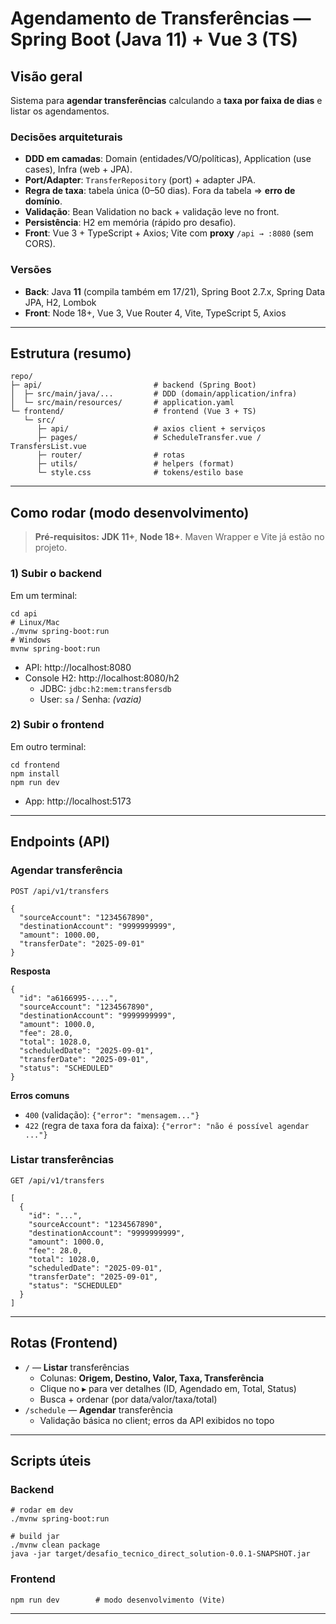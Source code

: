 # Agendamento de Transferências — Spring Boot (Java 11) + Vue 3 (TS)

## Visão geral
Sistema para **agendar transferências** calculando a **taxa por faixa de dias** e listar os agendamentos.

### Decisões arquiteturais
- **DDD em camadas**: Domain (entidades/VO/políticas), Application (use cases), Infra (web + JPA).
- **Port/Adapter**: `TransferRepository` (port) + adapter JPA.
- **Regra de taxa**: tabela única (0–50 dias). Fora da tabela ⇒ **erro de domínio**.
- **Validação**: Bean Validation no back + validação leve no front.
- **Persistência**: H2 em memória (rápido pro desafio).
- **Front**: Vue 3 + TypeScript + Axios; Vite com **proxy** `/api → :8080` (sem CORS).

### Versões
- **Back**: Java **11** (compila também em 17/21), Spring Boot 2.7.x, Spring Data JPA, H2, Lombok  
- **Front**: Node 18+, Vue 3, Vue Router 4, Vite, TypeScript 5, Axios

---

## Estrutura (resumo)

    repo/
    ├─ api/                         # backend (Spring Boot)
    │  ├─ src/main/java/...         # DDD (domain/application/infra)
    │  └─ src/main/resources/       # application.yaml
    └─ frontend/                    # frontend (Vue 3 + TS)
       └─ src/
          ├─ api/                   # axios client + serviços
          ├─ pages/                 # ScheduleTransfer.vue / TransfersList.vue
          ├─ router/                # rotas
          ├─ utils/                 # helpers (format)
          └─ style.css              # tokens/estilo base

---

## Como rodar (modo desenvolvimento)

> **Pré-requisitos:** **JDK 11+**, **Node 18+**. Maven Wrapper e Vite já estão no projeto.

### 1) Subir o **backend**
Em um terminal:

    cd api
    # Linux/Mac
    ./mvnw spring-boot:run
    # Windows
    mvnw spring-boot:run

- API: http://localhost:8080  
- Console H2: http://localhost:8080/h2  
  - JDBC: `jdbc:h2:mem:transfersdb`  
  - User: `sa` / Senha: *(vazia)*

### 2) Subir o **frontend**
Em outro terminal:

    cd frontend
    npm install
    npm run dev

- App: http://localhost:5173

---

## Endpoints (API)

### Agendar transferência
`POST /api/v1/transfers`

    {
      "sourceAccount": "1234567890",
      "destinationAccount": "9999999999",
      "amount": 1000.00,
      "transferDate": "2025-09-01"
    }

**Resposta**

    {
      "id": "a6166995-....",
      "sourceAccount": "1234567890",
      "destinationAccount": "9999999999",
      "amount": 1000.0,
      "fee": 28.0,
      "total": 1028.0,
      "scheduledDate": "2025-09-01",
      "transferDate": "2025-09-01",
      "status": "SCHEDULED"
    }

**Erros comuns**
- `400` (validação): `{"error": "mensagem..."}`  
- `422` (regra de taxa fora da faixa): `{"error": "não é possível agendar ..."}`

### Listar transferências
`GET /api/v1/transfers`

    [
      {
        "id": "...",
        "sourceAccount": "1234567890",
        "destinationAccount": "9999999999",
        "amount": 1000.0,
        "fee": 28.0,
        "total": 1028.0,
        "scheduledDate": "2025-09-01",
        "transferDate": "2025-09-01",
        "status": "SCHEDULED"
      }
    ]

---

## Rotas (Frontend)

- `/` — **Listar** transferências  
  - Colunas: **Origem, Destino, Valor, Taxa, Transferência**  
  - Clique no ▸ para ver detalhes (ID, Agendado em, Total, Status)
  - Busca + ordenar (por data/valor/taxa/total)
- `/schedule` — **Agendar** transferência  
  - Validação básica no client; erros da API exibidos no topo

---

## Scripts úteis

### Backend

    # rodar em dev
    ./mvnw spring-boot:run

    # build jar
    ./mvnw clean package
    java -jar target/desafio_tecnico_direct_solution-0.0.1-SNAPSHOT.jar

### Frontend

    npm run dev        # modo desenvolvimento (Vite)
    

---

